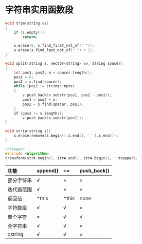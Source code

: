 # 字符串实用函数段

```cpp
void trim(string &s)
{
    if (s.empty())
        return;

    s.erase(0, s.find_first_not_of(" "));
    s.erase(s.find_last_not_of(" ") + 1);
}

void split(string s, vector<string> &v, string spacer)
{
    int pos1, pos2, n = spacer.length();
    pos1 = 0;
    pos2 = s.find(spacer);
    while (pos2 != string::npos)
    {
        v.push_back(s.substr(pos1, pos2 - pos1));
        pos1 = pos2 + n;
        pos2 = s.find(spacer, pos1);
    }
    if (pos1 != s.length())
        v.push_back(s.substr(pos1));
}

void strip(string s){
    s.erase(remove(s.begin(),s.end(), ' '),s.end());
}

//toupper
#include <algorithm>
transform(strA.begin(), strA.end(), strA.begin(), ::toupper);  
```

| 功能       | append() | +=    | push_back() |
| :--------- | :------- | :---- | :---------- |
| 部分字符串 | √        | ×     | ×           |
| 迭代器范围 | √        | ×     | ×           |
| 返回值     | *this    | *this | none        |
| 字符数组   | √        | √     | ×           |
| 单个字符   | ×        | √     | √           |
| 全字符串   | √        | √     | ×           |
| cstring    | √        | √     | ×           |
